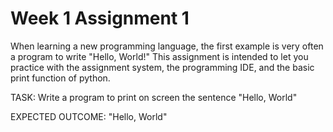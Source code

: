 # Week 1 Assignment 1

When learning a new programming language, the first example is very often a program to write "Hello, World!"
This assignment is intended to let you practice with the assignment system, the programming IDE, and the basic print function of python.

TASK: Write a program to print on screen the sentence "Hello, World"

EXPECTED OUTCOME: "Hello, World"
